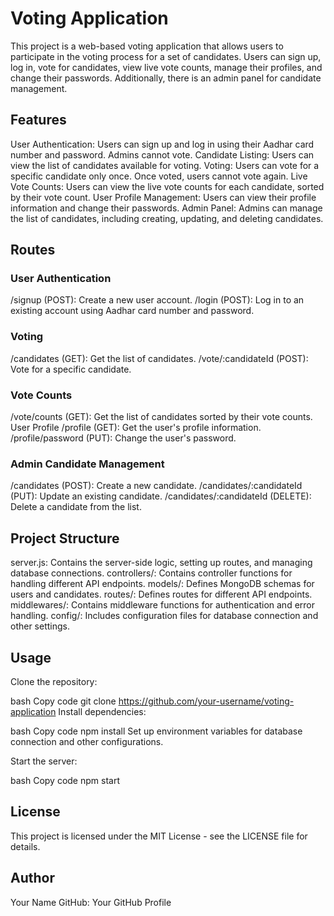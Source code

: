 # Voting Application
This project is a web-based voting application that allows users to participate in the voting process for a set of candidates. Users can sign up, log in, vote for candidates, view live vote counts, manage their profiles, and change their passwords. Additionally, there is an admin panel for candidate management.

## Features
User Authentication: Users can sign up and log in using their Aadhar card number and password. Admins cannot vote.
Candidate Listing: Users can view the list of candidates available for voting.
Voting: Users can vote for a specific candidate only once. Once voted, users cannot vote again.
Live Vote Counts: Users can view the live vote counts for each candidate, sorted by their vote count.
User Profile Management: Users can view their profile information and change their passwords.
Admin Panel: Admins can manage the list of candidates, including creating, updating, and deleting candidates.
## Routes
### User Authentication
/signup (POST): Create a new user account.
/login (POST): Log in to an existing account using Aadhar card number and password.
### Voting
/candidates (GET): Get the list of candidates.
/vote/:candidateId (POST): Vote for a specific candidate.
### Vote Counts
/vote/counts (GET): Get the list of candidates sorted by their vote counts.
User Profile
/profile (GET): Get the user's profile information.
/profile/password (PUT): Change the user's password.
### Admin Candidate Management
/candidates (POST): Create a new candidate.
/candidates/:candidateId (PUT): Update an existing candidate.
/candidates/:candidateId (DELETE): Delete a candidate from the list.
## Project Structure
server.js: Contains the server-side logic, setting up routes, and managing database connections.
controllers/: Contains controller functions for handling different API endpoints.
models/: Defines MongoDB schemas for users and candidates.
routes/: Defines routes for different API endpoints.
middlewares/: Contains middleware functions for authentication and error handling.
config/: Includes configuration files for database connection and other settings.
## Usage
Clone the repository:

bash
Copy code
git clone https://github.com/your-username/voting-application
Install dependencies:

bash
Copy code
npm install
Set up environment variables for database connection and other configurations.

Start the server:

bash
Copy code
npm start
## License
This project is licensed under the MIT License - see the LICENSE file for details.

## Author
Your Name
GitHub: Your GitHub Profile
